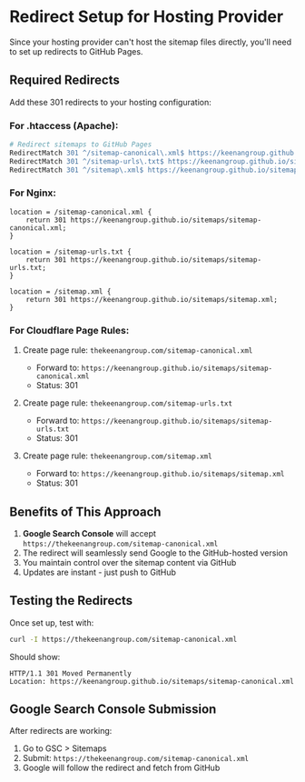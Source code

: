 # Redirect Setup for Hosting Provider

Since your hosting provider can't host the sitemap files directly, you'll need to set up redirects to GitHub Pages.

## Required Redirects

Add these 301 redirects to your hosting configuration:

### For .htaccess (Apache):
```apache
# Redirect sitemaps to GitHub Pages
RedirectMatch 301 ^/sitemap-canonical\.xml$ https://keenangroup.github.io/sitemaps/sitemap-canonical.xml
RedirectMatch 301 ^/sitemap-urls\.txt$ https://keenangroup.github.io/sitemaps/sitemap-urls.txt
RedirectMatch 301 ^/sitemap\.xml$ https://keenangroup.github.io/sitemaps/sitemap.xml
```

### For Nginx:
```nginx
location = /sitemap-canonical.xml {
    return 301 https://keenangroup.github.io/sitemaps/sitemap-canonical.xml;
}

location = /sitemap-urls.txt {
    return 301 https://keenangroup.github.io/sitemaps/sitemap-urls.txt;
}

location = /sitemap.xml {
    return 301 https://keenangroup.github.io/sitemaps/sitemap.xml;
}
```

### For Cloudflare Page Rules:
1. Create page rule: `thekeenangroup.com/sitemap-canonical.xml`
   - Forward to: `https://keenangroup.github.io/sitemaps/sitemap-canonical.xml`
   - Status: 301

2. Create page rule: `thekeenangroup.com/sitemap-urls.txt`
   - Forward to: `https://keenangroup.github.io/sitemaps/sitemap-urls.txt`
   - Status: 301

3. Create page rule: `thekeenangroup.com/sitemap.xml`
   - Forward to: `https://keenangroup.github.io/sitemaps/sitemap.xml`
   - Status: 301

## Benefits of This Approach

1. **Google Search Console** will accept `https://thekeenangroup.com/sitemap-canonical.xml`
2. The redirect will seamlessly send Google to the GitHub-hosted version
3. You maintain control over the sitemap content via GitHub
4. Updates are instant - just push to GitHub

## Testing the Redirects

Once set up, test with:
```bash
curl -I https://thekeenangroup.com/sitemap-canonical.xml
```

Should show:
```
HTTP/1.1 301 Moved Permanently
Location: https://keenangroup.github.io/sitemaps/sitemap-canonical.xml
```

## Google Search Console Submission

After redirects are working:
1. Go to GSC > Sitemaps
2. Submit: `https://thekeenangroup.com/sitemap-canonical.xml`
3. Google will follow the redirect and fetch from GitHub